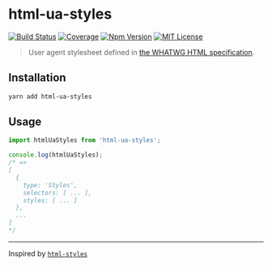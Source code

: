 # html-ua-styles

[![Build Status][github_actions_badge]][github_actions_link]
[![Coverage][codecov_badge]][codecov_link]
[![Npm Version][package_version_badge]][package_link]
[![MIT License][license_badge]][license_link]

[github_actions_badge]: https://img.shields.io/github/actions/workflow/status/prettier/html-ua-styles/continuous-integration.yml?style=flat-square
[github_actions_link]: https://github.com/prettier/html-ua-styles/actions?query=branch%3Amain
[codecov_badge]: https://codecov.io/gh/prettier/html-ua-styles/branch/main/graph/badge.svg?token=Cvu6qhcepg
[codecov_link]: https://codecov.io/gh/prettier/html-ua-styles
[license_badge]: https://img.shields.io/npm/l/@prettier/html-ua-styles.svg?style=flat-square
[license_link]: https://github.com/prettier/html-ua-styles/blob/main/license
[package_version_badge]: https://img.shields.io/npm/v/html-ua-styles.svg?style=flat-square
[package_link]: https://www.npmjs.com/package/@prettier/html-ua-styles

> User agent stylesheet defined in [the WHATWG HTML specification](https://html.spec.whatwg.org/).

## Installation

```sh
yarn add html-ua-styles
```

## Usage

```js
import htmlUaStyles from 'html-ua-styles';

console.log(htmlUaStyles);
/* =>
[
  {
    type: 'Styles',
    selectors: [ ... ],
    styles: [ ... ]
  },
  ...
]
*/
```

---

Inspired by [`html-styles`](https://github.com/marionebl/html-styles)
